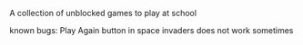 A collection of unblocked games to play at school

known bugs: Play Again button in space invaders does not work sometimes
